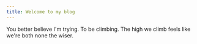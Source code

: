 ```yaml
---
title: Welcome to my blog
---
```


You better believe I'm trying.
To be climbing.
The high we climb feels like we're both none the wiser.

